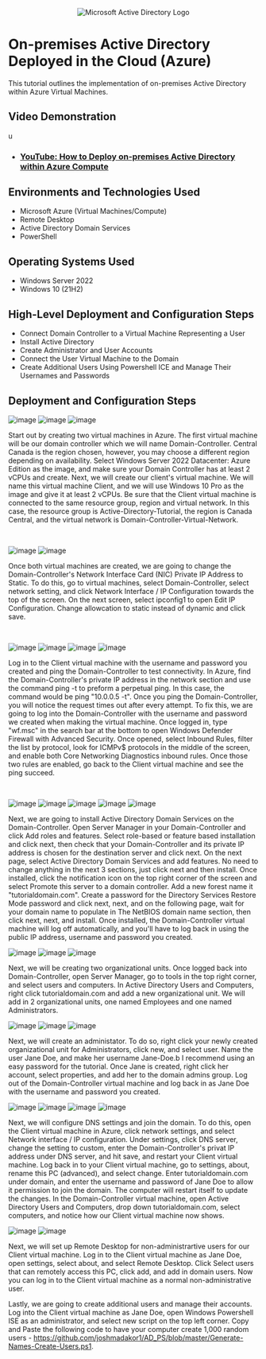 <p align="center">
<img src="https://i.imgur.com/pU5A58S.png" alt="Microsoft Active Directory Logo"/>
</p>

<h1>On-premises Active Directory Deployed in the Cloud (Azure)</h1>
This tutorial outlines the implementation of on-premises Active Directory within Azure Virtual Machines.<br />


<h2>Video Demonstration</h2>u

- ### [YouTube: How to Deploy on-premises Active Directory within Azure Compute](https://www.youtube.com)

<h2>Environments and Technologies Used</h2>

- Microsoft Azure (Virtual Machines/Compute)
- Remote Desktop
- Active Directory Domain Services
- PowerShell

<h2>Operating Systems Used </h2>

- Windows Server 2022
- Windows 10 (21H2)

<h2>High-Level Deployment and Configuration Steps</h2>

- Connect Domain Controller to a Virtual Machine Representing a User
- Install Active Directory
- Create Administrator and User Accounts
- Connect the User Virtual Machine to the Domain
- Create Additional Users Using Powershell ICE and Manage Their Usernames and Passwords

<h2>Deployment and Configuration Steps</h2>

<p>
  
![image](https://github.com/user-attachments/assets/976fa096-a147-4f93-90f6-a6e417377dca)
![image](https://github.com/user-attachments/assets/c78a2267-f08d-49cf-a63a-3828a6948732)
![image](https://github.com/user-attachments/assets/baa28369-96ee-4322-9b5b-8c5cbb257c40)

</p>
<p>
Start out by creating two virtual machines in Azure. The first virtual machine will be our domain controller which we will name Domain-Controller. Central Canada is the region chosen, however, you may choose a different region depending on availability. Select Windows Server 2022 Datacenter: Azure Edition as the image, and make sure your Domain Controller has at least 2 vCPUs and create. Next, we will create our client's virtual machine. We will name this virtual machine Client, and we will use Windows 10 Pro as the image and give it at least 2 vCPUs. Be sure that the Client virtual machine is connected to the same resource group, region and virtual network. In this case, the resource group is Active-Directory-Tutorial, the region is Canada Central, and the virtual network is Domain-Controller-Virtual-Network. 
</p>
<br />

<p>

![image](https://github.com/user-attachments/assets/8789917f-2505-42d7-b872-281f76b34874)
![image](https://github.com/user-attachments/assets/9b012cb0-36ea-4bdf-95b9-558ea6eab159)


</p>
<p>
Once both virtual machines are created, we are going to change the Domain-Controller's Network Interface Card (NIC) Private IP Address to Static. To do this, go to virtual machines, select Domain-Controller, select network setting, and click Network Interface / IP Configuration towards the top of the screen. On the next screen, select ipconfig1 to open Edit IP Configuration. Change allowcation to static instead of dynamic and click save. 
</p>
<br />

<p>
  
![image](https://github.com/user-attachments/assets/c96699f2-52d0-48f3-b307-8a971b5721bd)
![image](https://github.com/user-attachments/assets/d75c13fe-1ff3-4fbb-98ef-20f09c6601a1)
![image](https://github.com/user-attachments/assets/d30022b8-6f44-4d52-bce5-46e71c0fc6ea)
![image](https://github.com/user-attachments/assets/03c8686d-54b4-49f2-83e1-32e68e314383)


</p>
<p>
Log in to the Client virtual machine with the username and password you created and ping the Domain-Controller to test connectivity. In Azure, find the Domain-Controller's private IP address in the network section and use the command ping -t to preform a perpetual ping. In this case, the command would be ping "10.0.0.5 -t". Once you ping the Domain-Controller, you will notice the request times out after every attempt. To fix this, we are going to log into the Domain-Controller with the username and password we created when making the virtual machine. Once logged in, type "wf.msc" in the search bar at the bottom to open Windows Defender Firewall with Advanced Security. Once opened, select Inbound Rules, filter the list by protocol, look for ICMPv$ protocols in the middle of the screen, and enable both Core Networking Diagnostics inbound rules. Once those two rules are enabled, go back to the Client virtual machine and see the ping succeed. 
</p>
<br />

![image](https://github.com/user-attachments/assets/9b299287-ee59-4e52-82d7-30adfb3d6e1b)
![image](https://github.com/user-attachments/assets/02c60a43-b83d-4502-a64a-a3b9ad437357)
![image](https://github.com/user-attachments/assets/b3ab14bb-247e-418a-8e34-5fa17aedbd4c)
![image](https://github.com/user-attachments/assets/54e16b2d-01ff-4020-b7d2-b06b4d97e484)
![image](https://github.com/user-attachments/assets/6aa015cb-58e1-4936-a76b-fa3afa21ba2d)


Next, we are going to install Active Directory Domain Services on the Domain-Controller. Open Server Manager in your Domain-Controller and click Add roles and features. Select role-based or feature based installation and click next, then check that your Domain-Controller and its private IP address is chosen for the destination server and click next. On the next page, select Active Directory Domain Services and add features. No need to change anything in the next 3 sections, just click next and then install. Once installed, click the notification icon on the top right corner of the screen and select Promote this server to a domain controller. Add a new forest name it "tutorialdomain.com". Create a password for the Directory Services Restore Mode password and click next, next, and on the following page, wait for your domain name to populate in The NetBIOS domain name section, then click next, next, and install. Once installed, the Domain-Controller virtual machine will log off automatically, and you'll have to log back in using the public IP address, username and password you created. 

![image](https://github.com/user-attachments/assets/6c165219-0e6c-42ea-9bbe-959bd0754efa)
![image](https://github.com/user-attachments/assets/439277e4-86e3-430e-8cc9-9e5b7108740b)
![image](https://github.com/user-attachments/assets/40e14396-a795-4bc8-b186-fad4b6966ba6)


Next, we will be creating two organizational units. Once logged back into Domain-Controller, open Server Manager, go to tools in the top right corner, and select users and computers. In Active Directory Users and Computers, right click tutorialdomain.com and add a new organizational unit. We will add in 2 organizational units, one named Employees and one named Administrators. 


![image](https://github.com/user-attachments/assets/010b65c1-9dd1-4eb7-a7e3-e4b252f40f7a)
![image](https://github.com/user-attachments/assets/dc64bdd4-2f02-48ba-9dcb-1106e2c45231)
![image](https://github.com/user-attachments/assets/b8732663-5958-42ea-8f19-5e707645c4a2)


Next, we will create an administator. To do so, right click your newly created organizational unit for Administrators, click new, and select user. Name the user Jane Doe, and make her username Jane-Doe.b I recommend using an easy password for the tutorial. Once Jane is created, right click her account, select properties, and add her to the domain admins group. Log out of the Domain-Controller virtual machine and log back in as Jane Doe with the username and password you created. 

![image](https://github.com/user-attachments/assets/75ae873c-1274-4ff6-bd66-af96037473ef)
![image](https://github.com/user-attachments/assets/04e7e753-5f0d-47e5-980e-b6a9fb6a7c84)
![image](https://github.com/user-attachments/assets/f8374a46-9475-4adf-ad9f-5fd320d36a2b)
![image](https://github.com/user-attachments/assets/a35e13af-9e04-4010-b8e8-090ed1005b78)

Next, we will configure DNS settings and join the domain. To do this, open the Client virtual machine in Azure, click network settings, and select Network interface / IP configuration. Under settings, click DNS server, change the setting to custom, enter the Domain-Controller's privat IP address under DNS server, and hit save, and restart your Client virtual machine. Log back in to your Client virtual machine, go to settings, about, rename this PC (advanced), and select change. Enter tutorialdomain.com under domain, and enter the username and password of Jane Doe to allow it permission to join the domain. The computer will restart itself to update the changes. In the Domain-Controller virtual machine, open Active Directory Users and Computers, drop down tutorialdomain.com, select computers, and notice how our Client virtual machine now shows. 

![image](https://github.com/user-attachments/assets/a8ca0341-1ccc-4c29-8231-91920366b26c)
![image](https://github.com/user-attachments/assets/983bab42-48ce-473b-a447-5efc9b2fbd36)


Next, we will set up Remote Desktop for non-administrartive users for our Client virtual machine. Log in to the Client virtual machine as Jane Doe, open settings, select about, and select Remote Desktop. Click Select users that can remotely access this PC, click add, and add in domain users. Now you can log in to the Client virtual machine as a normal non-administrative user. 



Lastly, we are going to create additional users and manage their accounts. Log into the Client virtual machine as Jane Doe, open Windows Powershell ISE as an administrator, and select new script on the top left corner. Copy and Paste the following code to have your computer create 1,000 random users - https://github.com/joshmadakor1/AD_PS/blob/master/Generate-Names-Create-Users.ps1. 
